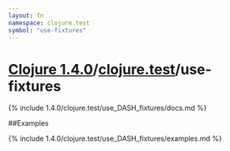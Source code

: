 ```yaml
---
layout: fn
namespace: clojure.test
symbol: "use-fixtures"
---
```


# [Clojure 1.4.0](../../)/[clojure.test](../)/use-fixtures

{% include 1.4.0/clojure.test/use_DASH_fixtures/docs.md %}

##Examples

{% include 1.4.0/clojure.test/use_DASH_fixtures/examples.md %}


